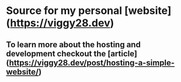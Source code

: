# Source for my personal [website] (<https://viggy28.dev>)

## To learn more about the hosting and development checkout the [article] (<https://viggy28.dev/post/hosting-a-simple-website/>)